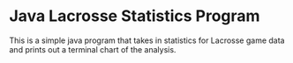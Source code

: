 # Java Lacrosse Statistics Program
This is a simple java program that takes in statistics for Lacrosse game data and prints out a terminal chart of the analysis.
